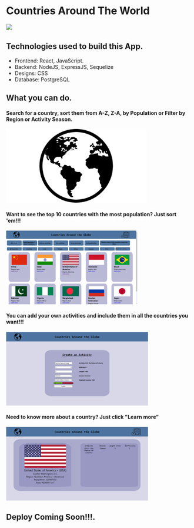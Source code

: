 
# Countries Around The World

<p align="left">
  <img height="200" src="./images/.png" />
</p>

## Technologies used to build this App.

- Frontend: React, JavaScript.
- Backend: NodeJS, ExpressJS, Sequelize
- Designs: CSS
- Database: PostgreSQL

## What you can do.
<h4> Search for a country, sort them from A-Z, Z-A, by Population or Filter by Region or Activity Season. </h4>
<p align="left">
  <img height="200" src="./images/8b63dada06707627f15789fb14890aa0.png" />
</p>
<h4> Want to see the top 10 countries with the most population? Just sort 'em!!! </h4>
 
<p align="left">
  <img height="200" src="./images/Capture1.PNG" />
</p>
<h4> You can add your own activities and include them in all the countries you want!!! </h4>
 
<p align="left">
  <img height="200" src="./images/Screenshot 2021-05-27 125320.png" />
</p>
<h4> Need to know more about a country? Just click "Learn more"</h4>
  
 <p align="left">
  <img height="200" src="./images/Screenshot 2021-05-27 125200.png" />
</p>

## Deploy Coming Soon!!!.
